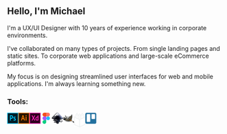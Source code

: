 ## Hello, I'm Michael

I'm a UX/UI Designer with 10 years of experience working in corporate environments.

I've collaborated on many types of projects. From single landing pages and static sites. To corporate web applications and large-scale eCommerce platforms.

My focus is on designing streamlined user interfaces for web and mobile applications. I'm always learning something new.

### Tools:

<img align="left" alt="Adobe Photoshop" width="26px" src="https://github.com/starcorelabs/starcorelabs/blob/master/photoshop.svg" />
<img align="left" alt="Adobe Illustrator" width="26px" src="https://github.com/starcorelabs/starcorelabs/blob/master/illustrator.svg" />
<img align="left" alt="Adobe XD" width="26px" src="https://github.com/starcorelabs/starcorelabs/blob/master/xd.svg" />
<img align="left" alt="Figma" width="26px" src="https://github.com/starcorelabs/starcorelabs/blob/master/figma.svg" />
<img align="left" alt="Inkscape" width="26px" src="https://github.com/starcorelabs/starcorelabs/blob/master/inkscape.svg" />
<img align="left" alt="Gimp" width="26px" src="https://github.com/starcorelabs/starcorelabs/blob/master/gimp.svg" />
<img align="left" alt="PenPot" width="26px" src="https://github.com/starcorelabs/starcorelabs/blob/master/penpot-light.png" />
<img align="left" alt="Trello" width="26px" src="https://github.com/starcorelabs/starcorelabs/blob/master/trello.svg" />

<br />


